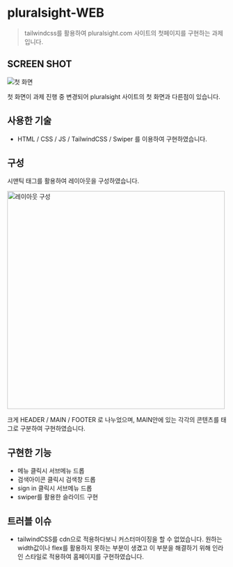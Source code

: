 # pluralsight-WEB
> tailwindcss를 활용하여 pluralsight.com 사이트의 첫페이지를 구현하는 과제입니다.

## SCREEN SHOT
<img src="https://user-images.githubusercontent.com/37858979/118426491-43cb0f00-b706-11eb-9cda-5dd9c8a623b3.PNG" alt="첫 화면">

첫 화면이 과제 진행 중 변경되어 pluralsight 사이트의 첫 화면과 다른점이 있습니다.


## 사용한 기술
- HTML / CSS / JS / TailwindCSS / Swiper 를 이용하여 구현하였습니다.

## 구성
시맨틱 태그를 활용하여 레이아웃을 구성하였습니다.

<img src="https://user-images.githubusercontent.com/37858979/118428601-c3f37380-b70a-11eb-863c-2aa078601bc0.png" alt="레이아웃 구성" width="500">

크게 HEADER / MAIN / FOOTER 로 나누었으며,
MAIN안에 있는 각각의 콘텐츠를 태그로 구분하여 구현하였습니다.

## 구현한 기능
  - 메뉴 클릭시 서브메뉴 드롭
  - 검색아이콘 클릭시 검색창 드롭
  - sign in 클릭시 서브메뉴 드롭
  - swiper를 활용한 슬라이드 구현

## 트러블 이슈
- tailwindCSS를 cdn으로 적용하다보니 커스터마이징을 할 수 없었습니다. 원하는 width값이나 flex를 활용하지 못하는 부분이 생겼고 이 부분을 해결하기 위해 인라인 스타일로 적용하여 홈페이지를 구현하였습니다.


